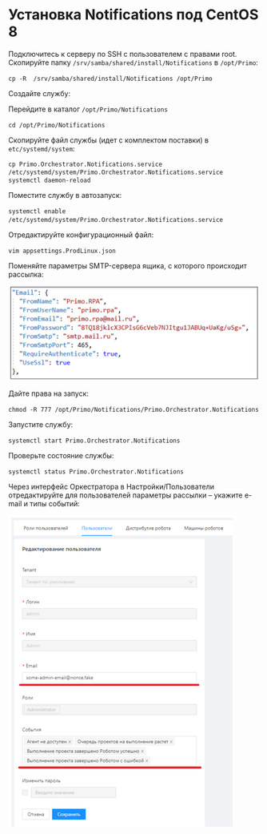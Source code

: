# Установка Notifications под CentOS 8

Подключитесь к серверу по SSH с пользователем с правами root. 
Скопируйте папку `/srv/samba/shared/install/Notifications` в `/opt/Primo`:

`cp -R  /srv/samba/shared/install/Notifications /opt/Primo`

Создайте службу:

Перейдите в каталог `/opt/Primo/Notifications`

`cd /opt/Primo/Notifications`

Скопируйте файл службы (идет с комплектом поставки) в `etc/systemd/system`:
```
cp Primo.Orchestrator.Notifications.service /etc/systemd/system/Primo.Orchestrator.Notifications.service
systemctl daemon-reload
```
Поместите службу в автозапуск:
	
`systemctl enable /etc/systemd/system/Primo.Orchestrator.Notifications.service`
	
Отредактируйте конфигурационный файл:

`vim appsettings.ProdLinux.json`

Поменяйте параметры SMTP-сервера ящика, с которого происходит рассылка:

![](../../../resources/install/linux/centos/install-linux-centos-notifications.PNG)

Дайте права на запуск:

`chmod -R 777 /opt/Primo/Notifications/Primo.Orchestrator.Notifications`

Запустите службу:

`systemctl start Primo.Orchestrator.Notifications`

Проверьте состояние службы:

`systemctl status Primo.Orchestrator.Notifications`

Через интерфейс Оркестратора в Настройки/Пользователи отредактируйте для пользователей параметры рассылки – укажите e-mail и типы событий:

![](../../../resources/install/linux/centos/install-linux-centos-notifications-2.PNG)
